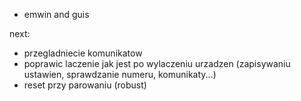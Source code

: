 - emwin and guis



next:
- przegladniecie komunikatow
- poprawic laczenie jak jest po wylaczeniu urzadzen (zapisywaniu ustawien, sprawdzanie numeru, komunikaty...)
- reset przy parowaniu (robust)